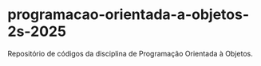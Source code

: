 # programacao-orientada-a-objetos-2s-2025
Repositório de códigos da disciplina de Programação Orientada à Objetos.
